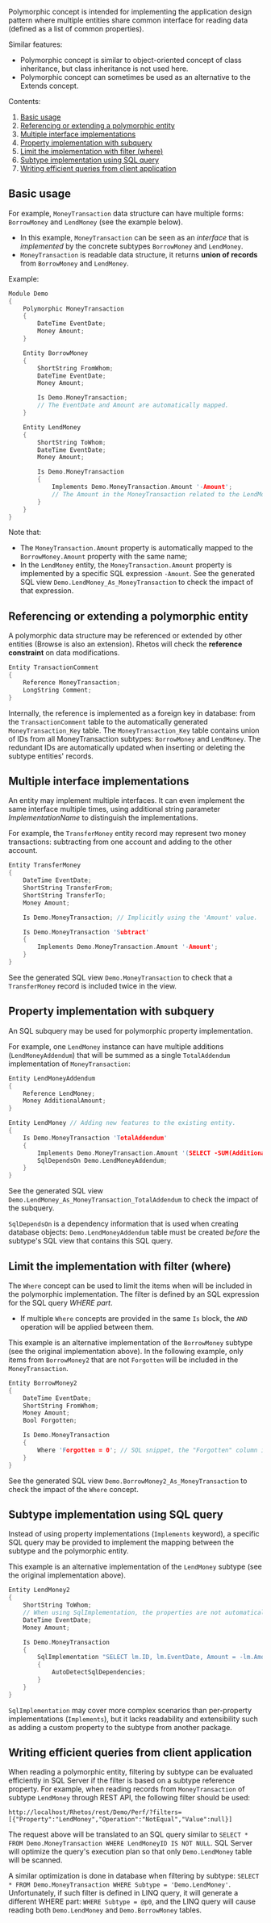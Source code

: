 Polymorphic concept is intended for implementing the application design pattern where multiple entities share common interface for reading data (defined as a list of common properties).

Similar features:

* Polymorphic concept is similar to object-oriented concept of class inheritance, but class inheritance is not used here.
* Polymorphic concept can sometimes be used as an alternative to the Extends concept.

Contents:

1. [Basic usage](#basic-usage)
2. [Referencing or extending a polymorphic entity](#referencing-or-extending-a-polymorphic-entity)
3. [Multiple interface implementations](#multiple-interface-implementations)
4. [Property implementation with subquery](#property-implementation-with-subquery)
5. [Limit the implementation with filter (where)](#limit-the-implementation-with-filter-where)
6. [Subtype implementation using SQL query](#subtype-implementation-using-sql-query)
7. [Writing efficient queries from client application](#writing-efficient-queries-from-client-application)

## Basic usage

For example, `MoneyTransaction` data structure can have multiple forms: `BorrowMoney` and `LendMoney` (see the example below).

* In this example, `MoneyTransaction` can be seen as an *interface* that is *implemented* by the concrete subtypes `BorrowMoney` and `LendMoney`.
* `MoneyTransaction` is readable data structure, it returns **union of records** from  `BorrowMoney` and `LendMoney`.

Example:

```C
Module Demo
{
    Polymorphic MoneyTransaction
    {
        DateTime EventDate;
        Money Amount;
    }

    Entity BorrowMoney
    {
        ShortString FromWhom;
        DateTime EventDate;
        Money Amount;

        Is Demo.MoneyTransaction;
        // The EventDate and Amount are automatically mapped.
    }

    Entity LendMoney
    {
        ShortString ToWhom;
        DateTime EventDate;
        Money Amount;

        Is Demo.MoneyTransaction
        {
            Implements Demo.MoneyTransaction.Amount '-Amount';
            // The Amount in the MoneyTransaction related to the LendMoney record will have negative value.
        }
    }
}
```

Note that:

* The `MoneyTransaction.Amount` property is automatically mapped to the `BorrowMoney.Amount` property with the same name;
* In the `LendMoney` entity, the `MoneyTransaction.Amount` property is implemented by a specific SQL expression `-Amount`. See the generated SQL view `Demo.LendMoney_As_MoneyTransaction` to check the impact of that expression.

## Referencing or extending a polymorphic entity

A polymorphic data structure may be referenced or extended by other entities (Browse is also an extension).
Rhetos will check the **reference constraint** on data modifications.

```C
Entity TransactionComment
{
    Reference MoneyTransaction;
    LongString Comment;
}
```

Internally, the reference is implemented as a foreign key in database: from the `TransactionComment` table to the automatically generated `MoneyTransaction_Key` table.
The `MoneyTransaction_Key` table contains union of IDs from all MoneyTransaction subtypes: `BorrowMoney` and `LendMoney`.
The redundant IDs are automatically updated when inserting or deleting the subtype entities' records.

## Multiple interface implementations

An entity may implement multiple interfaces.
It can even implement the same interface multiple times, using additional string parameter *ImplementationName* to distinguish the implementations.

For example, the `TransferMoney` entity record may represent two money transactions: subtracting from one account and adding to the other account.

```C
Entity TransferMoney
{
    DateTime EventDate;
    ShortString TransferFrom;
    ShortString TransferTo;
    Money Amount;

    Is Demo.MoneyTransaction; // Implicitly using the 'Amount' value.

    Is Demo.MoneyTransaction 'Subtract'
    {
        Implements Demo.MoneyTransaction.Amount '-Amount';
    }
}
```

See the generated SQL view `Demo.MoneyTransaction` to check that a `TransferMoney` record is included twice in the view.

## Property implementation with subquery

An SQL subquery may be used for polymorphic property implementation.

For example, one `LendMoney` instance can have multiple additions (`LendMoneyAddendum`) that will be summed as a single `TotalAddendum` implementation of `MoneyTransaction`:

```C
Entity LendMoneyAddendum
{
    Reference LendMoney;
    Money AdditionalAmount;
}

Entity LendMoney // Adding new features to the existing entity.
{
    Is Demo.MoneyTransaction 'TotalAddendum'
    {
        Implements Demo.MoneyTransaction.Amount '(SELECT -SUM(AdditionalAmount) FROM Demo.LendMoneyAddendum)';
        SqlDependsOn Demo.LendMoneyAddendum;
    }
}
```

See the generated SQL view `Demo.LendMoney_As_MoneyTransaction_TotalAddendum` to check the impact of the subquery.

`SqlDependsOn` is a dependency information that is used when creating database objects: `Demo.LendMoneyAddendum` table must be created *before* the subtype's SQL view that contains this SQL query.

## Limit the implementation with filter (where)

The `Where` concept can be used to limit the items when will be included in the polymorphic implementation. The filter is defined by an SQL expression for the SQL query *WHERE part*.

* If multiple `Where` concepts are provided in the same `Is` block, the `AND` operation will be applied between them.

This example is an alternative implementation of the `BorrowMoney` subtype (see the original implementation above).
In the following example, only items from `BorrowMoney2` that are not `Forgotten` will be included in the `MoneyTransaction`.

```C
Entity BorrowMoney2
{
    DateTime EventDate;
    ShortString FromWhom;
    Money Amount;
    Bool Forgotten;

    Is Demo.MoneyTransaction
    {
        Where 'Forgotten = 0'; // SQL snippet, the "Forgotten" column is a "bit".
    }
}
```

See the generated SQL view `Demo.BorrowMoney2_As_MoneyTransaction` to check the impact of the `Where` concept.

## Subtype implementation using SQL query

Instead of using property implementations (`Implements` keyword), a specific SQL query may be provided to implement the mapping between the subtype and the polymorphic entity.

This example is an alternative implementation of the `LendMoney` subtype (see the original implementation above).

```C
Entity LendMoney2
{
    ShortString ToWhom;
    // When using SqlImplementation, the properties are not automatically inherited from the polymorphic.
    DateTime EventDate;
    Money Amount;

    Is Demo.MoneyTransaction
    {
        SqlImplementation "SELECT lm.ID, lm.EventDate, Amount = -lm.Amount FROM Demo.LendMoney2 lm"
        {
            AutoDetectSqlDependencies;
        }
    }
}
```

`SqlImplementation` may cover more complex scenarios than per-property implementations (`Implements`),
but it lacks readability and extensibility such as adding a custom property to the subtype from another package.

## Writing efficient queries from client application

When reading a polymorphic entity, filtering by subtype can be evaluated efficiently in SQL Server if the filter is based on a subtype reference property.
For example, when reading records from `MoneyTransaction` of subtype `LendMoney` through REST API, the following filter should be used:

    http://localhost/Rhetos/rest/Demo/Perf/?filters=[{"Property":"LendMoney","Operation":"NotEqual","Value":null}]

The request above will be translated to an SQL query similar to `SELECT * FROM Demo.MoneyTransaction WHERE LendMoneyID IS NOT NULL`.
SQL Server will optimize the query's execution plan so that only `Demo.LendMoney` table will be scanned.

A similar optimization is done in database when filtering by subtype: `SELECT * FROM Demo.MoneyTransaction WHERE Subtype = 'Demo.LendMoney'`.
Unfortunately, if such filter is defined in LINQ query, it will generate a different WHERE part:
`WHERE Subtype = @p0`, and the LINQ query will cause reading both `Demo.LendMoney` and `Demo.BorrowMoney` tables.
